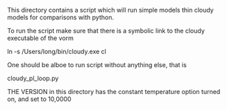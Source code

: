 This directory contains a script which will run simple models thin cloudy models for comparisons with python.

To run the script make sure that there is a symbolic link to the cloudy executable of the vorm

ln -s /Users/long/bin/cloudy.exe cl

One should be alboe to run script without anything else, that is

cloudy\_pl\_loop.py

THE VERSION in this directory has the constant temperature option turned on, and set to 10,0000
